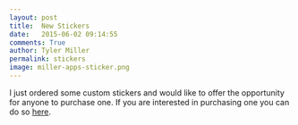 ```yaml
---
layout: post
title:  New Stickers
date:   2015-06-02 09:14:55
comments: True
author: Tyler Miller
permalink: stickers
image: miller-apps-sticker.png
---
```


I just ordered some custom stickers and would like to offer the opportunity for anyone to purchase one. If you are interested in purchasing one you can do so [here](https://www.stickermule.com/marketplace/5743-miller-apps).

 
